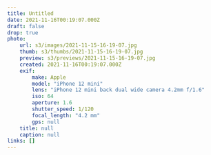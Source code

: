 ```yaml
---
title: Untitled
date: 2021-11-16T00:19:07.000Z
draft: false
drop: true
photo:
    url: s3/images/2021-11-15-16-19-07.jpg
    thumb: s3/thumbs/2021-11-15-16-19-07.jpg
    preview: s3/previews/2021-11-15-16-19-07.jpg
    created: 2021-11-16T00:19:07.000Z
    exif:
        make: Apple
        model: "iPhone 12 mini"
        lens: "iPhone 12 mini back dual wide camera 4.2mm f/1.6"
        iso: 64
        aperture: 1.6
        shutter_speed: 1/120
        focal_length: "4.2 mm"
        gps: null
    title: null
    caption: null
links: []
---
```

